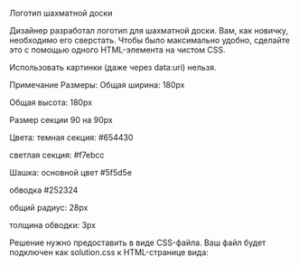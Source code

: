 Логотип шахматной доски

Дизайнер разработал логотип для шахматной доски. Вам, как новичку, необходимо его сверстать. Чтобы было максимально удобно, сделайте это с помощью одного HTML-элемента на чистом CSS.

Использовать картинки (даже через data:uri) нельзя.

Примечание
Размеры:
Общая ширина: 180px

Общая высота: 180px

Размер секции 90 на 90px

Цвета:
темная секция: #654430

светлая секция: #f7ebcc

Шашка:
основной цвет #5f5d5e

обводка #252324

общий радиус: 28px

толщина обводки: 3px

Решение нужно предоставить в виде CSS-файла. Ваш файл будет подключен как solution.css к HTML-странице вида:

<!DOCTYPE html>
<html>
    <head>
        <meta http-equiv="Content-Security-Policy" content="default-src 'self'; 
style-src 'unsafe-inline' 'self'"/>
        <style>
            div {
                width: 180px;
                height: 180px;
            }
        </style>
        <link rel="stylesheet" href="solution.css">
    </head>
    <body>
        <div></div>
    </body>
</html>
